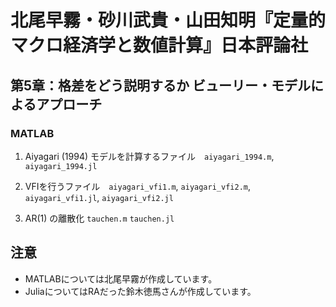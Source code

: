# 北尾早霧・砂川武貴・山田知明『定量的マクロ経済学と数値計算』日本評論社

## 第5章：格差をどう説明するか ビューリー・モデルによるアプローチ

### MATLAB

1. Aiyagari (1994) モデルを計算するファイル　`aiyagari_1994.m`, `aiyagari_1994.jl`

2. VFIを行うファイル　`aiyagari_vfi1.m`, `aiyagari_vfi2.m`, `aiyagari_vfi1.jl`, `aiyagari_vfi2.jl`

3. AR(1) の離散化 `tauchen.m` `tauchen.jl`

## 注意
- MATLABについては北尾早霧が作成しています。
- JuliaについてはRAだった鈴木徳馬さんが作成しています。
